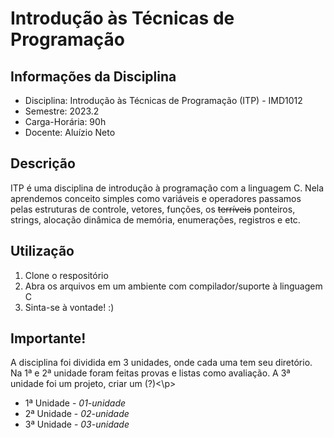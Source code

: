 # Introdução às Técnicas de Programação
<!DOCTYPE html>
<html>
  <head>
    <meta charset="UTF-8"/>
  </head>

  <body>
    <h2>Informações da Disciplina</h2>
    <ul>
      <li>Disciplina: Introdução às Técnicas de Programação (ITP) - IMD1012</li>
      <li>Semestre: 2023.2</li>
      <li>Carga-Horária: 90h</li>
      <li>Docente: Aluízio Neto</li>
    </ul>
    <h2>Descrição</h2>
    <p>ITP é uma disciplina de introdução à programação com a linguagem C. Nela aprendemos conceito simples como variáveis e operadores
    passamos pelas estruturas de controle, vetores, funções, os <s>terríveis</s> ponteiros, strings, alocação dinâmica de memória, enumerações, registros e etc. </p>
    <h2>Utilização</h2>
      <ol>
        <li>Clone o respositório</li>
        <li>Abra os arquivos em um ambiente com compilador/suporte à linguagem C</li>
        <li>Sinta-se à vontade! :)</li>
      </ol>
    <h2>Importante!</h2>
      <p>A disciplina foi dividida em 3 unidades, onde cada uma tem seu diretório. Na 1ª e 2ª unidade foram feitas provas e listas como avaliação. A 3ª unidade foi um projeto, criar um (?)<\p>
      <ul>
        <li>1ª Unidade - <i>01-unidade</i></li>
        <li>2ª Unidade - <i>02-unidade</i></li>
        <li>3ª Unidade - <i>03-unidade</i></li>
      </ul>
  </body>
</html>
